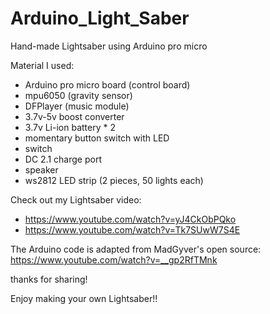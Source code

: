 # Arduino_Light_Saber
Hand-made Lightsaber using Arduino pro micro

Material I used:
- Arduino pro micro board (control board)
- mpu6050 (gravity sensor)
- DFPlayer (music module)
- 3.7v-5v boost converter
- 3.7v Li-ion battery * 2
- momentary button switch with LED
- switch
- DC 2.1 charge port
- speaker
- ws2812 LED strip (2 pieces, 50 lights each)


Check out my Lightsaber video:
- https://www.youtube.com/watch?v=yJ4CkObPQko
- https://www.youtube.com/watch?v=Tk7SUwW7S4E


The Arduino code is adapted from MadGyver's open source:
https://www.youtube.com/watch?v=__gp2RfTMnk

thanks for sharing!

Enjoy making your own Lightsaber!!
